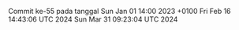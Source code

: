 Commit ke-55 pada tanggal Sun Jan 01 14:00 2023 +0100
Fri Feb 16 14:43:06 UTC 2024
Sun Mar 31 09:23:04 UTC 2024

